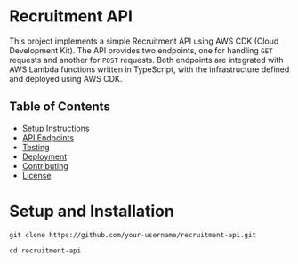 # Recruitment API

This project implements a simple Recruitment API using AWS CDK (Cloud Development Kit). The API provides two endpoints, one for handling `GET` requests and another for `POST` requests. Both endpoints are integrated with AWS Lambda functions written in TypeScript, with the infrastructure defined and deployed using AWS CDK.

## Table of Contents

- [Setup Instructions](#setup-instructions)
- [API Endpoints](#api-endpoints)
- [Testing](#testing)
- [Deployment](#deployment)
- [Contributing](#contributing)
- [License](#license)


# Setup and Installation
 ``` git clone https://github.com/your-username/recruitment-api.git  ```
 
 ``` cd recruitment-api ```
